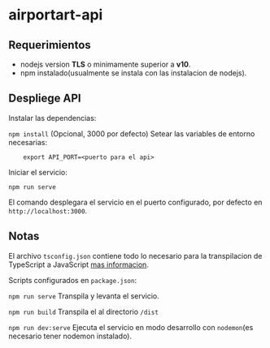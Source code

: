 # airportart-api

## Requerimientos

- nodejs version **TLS** o minimamente superior a  **v10**.
- npm instalado(usualmente se instala con las instalacion de nodejs).

## Despliege API

Instalar las dependencias:

`
npm install
`
(Opcional, 3000 por defecto) Setear las variables de entorno necesarias:

```
    export API_PORT=<puerto para el api>
```

Iniciar el servicio:

`
npm run serve
`

El comando desplegara el servicio en el puerto configurado, por defecto en `http://localhost:3000`.

## Notas

El archivo `tsconfig.json` contiene todo lo necesario para la transpilacion de TypeScript a JavaScript [mas informacion](https://www.typescriptlang.org/docs/handbook/tsconfig-json.html).

Scripts configurados en `package.json`:

`npm run serve` Transpila y levanta el servicio.

`npm run build` Transpila el al directorio `/dist`

`npm run dev:serve` Ejecuta el servicio en modo desarrollo con `nodemon`(es necesario tener nodemon instalado).